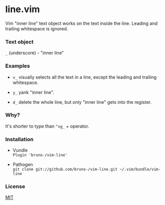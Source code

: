 # line.vim

Vim "inner line" text object works on the text inside the line.
Leading and trailing whitespace is ignored.

### Text object

`_` (underscore) - "inner line"

### Examples

- `v_` visually selects all the text in a line, except the
  leading and trailing whitespace.

- `y_` yank "inner line".

- `d_` delete the whole line, but only "inner line" gets into the register.

### Why?

It's shorter to type than `^vg_` + operator.

### Installation

* Vundle<br/>
  `Plugin 'bruno-/vim-line'`

* Pathogen<br/>
  `git clone git://github.com/bruno-/vim-line.git ~/.vim/bundle/vim-line`

### License

[MIT](LICENSE.md)
